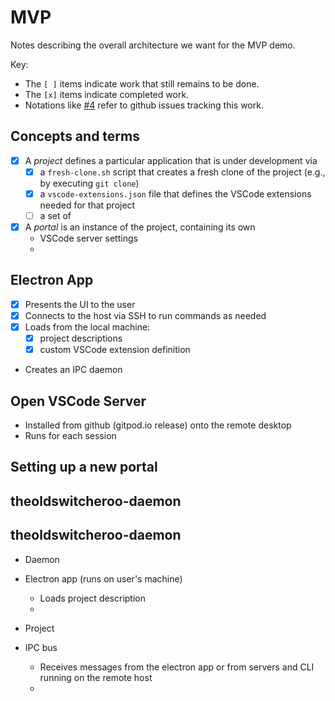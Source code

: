 # MVP

Notes describing the overall architecture we want for the MVP demo.

Key:

* The `[ ]` items indicate work that still remains to be done.
* The `[x]` items indicate completed work.
* Notations like [#4](https://github.com/socratic-shell/theoldswitcheroo/issues/4) refer to github issues tracking this work.

## Concepts and terms

* [x] A *project* defines a particular application that is under development via
    * [x] a `fresh-clone.sh` script that creates a fresh clone of the project (e.g., by executing `git clone`)
    * [x] a `vscode-extensions.json` file that defines the VSCode extensions needed for that project
    * [ ] a set of 
* [x] A *portal* is an instance of the project, containing its own
    * VSCode server settings
    * 

## Electron App

* [x] Presents the UI to the user
* [x] Connects to the host via SSH to run commands as needed
* [x] Loads from the local machine:
    * [x] project descriptions
    * [x] custom VSCode extension definition
* Creates an IPC daemon

## Open VSCode Server

* Installed from github (gitpod.io release) onto the remote desktop
* Runs for each session

## Setting up a new portal
## theoldswitcheroo-daemon

## theoldswitcheroo-daemon

* Daemon

* Electron app (runs on user's machine)
    * Loads project description
    * 
* Project
* IPC bus
    * Receives messages from the electron app or from servers and CLI running on the remote host
    * 

